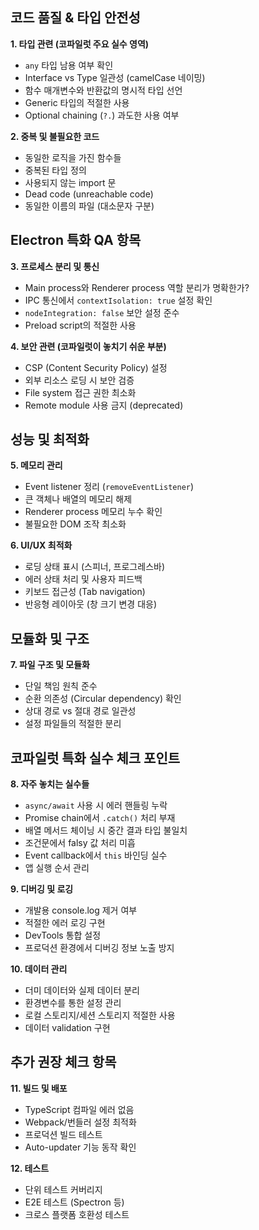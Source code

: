 ## 코드 품질 & 타입 안전성
**1. 타입 관련 (코파일럿 주요 실수 영역)**
- `any` 타입 남용 여부 확인
- Interface vs Type 일관성 (camelCase 네이밍)
- 함수 매개변수와 반환값의 명시적 타입 선언
- Generic 타입의 적절한 사용
- Optional chaining (`?.`) 과도한 사용 여부

**2. 중복 및 불필요한 코드**
- 동일한 로직을 가진 함수들
- 중복된 타입 정의
- 사용되지 않는 import 문
- Dead code (unreachable code)
- 동일한 이름의 파일 (대소문자 구분)

## Electron 특화 QA 항목
**3. 프로세스 분리 및 통신**
- Main process와 Renderer process 역할 분리가 명확한가?
- IPC 통신에서 `contextIsolation: true` 설정 확인
- `nodeIntegration: false` 보안 설정 준수
- Preload script의 적절한 사용

**4. 보안 관련 (코파일럿이 놓치기 쉬운 부분)**
- CSP (Content Security Policy) 설정
- 외부 리소스 로딩 시 보안 검증
- File system 접근 권한 최소화
- Remote module 사용 금지 (deprecated)

## 성능 및 최적화
**5. 메모리 관리**
- Event listener 정리 (`removeEventListener`)
- 큰 객체나 배열의 메모리 해제
- Renderer process 메모리 누수 확인
- 불필요한 DOM 조작 최소화

**6. UI/UX 최적화**
- 로딩 상태 표시 (스피너, 프로그레스바)
- 에러 상태 처리 및 사용자 피드백
- 키보드 접근성 (Tab navigation)
- 반응형 레이아웃 (창 크기 변경 대응)

## 모듈화 및 구조
**7. 파일 구조 및 모듈화**
- 단일 책임 원칙 준수
- 순환 의존성 (Circular dependency) 확인
- 상대 경로 vs 절대 경로 일관성
- 설정 파일들의 적절한 분리

## 코파일럿 특화 실수 체크 포인트
**8. 자주 놓치는 실수들**
- `async/await` 사용 시 에러 핸들링 누락
- Promise chain에서 `.catch()` 처리 부재
- 배열 메서드 체이닝 시 중간 결과 타입 불일치
- 조건문에서 falsy 값 처리 미흡
- Event callback에서 `this` 바인딩 실수
- 앱 실행 순서 관리 

**9. 디버깅 및 로깅**
- 개발용 console.log 제거 여부
- 적절한 에러 로깅 구현
- DevTools 통합 설정
- 프로덕션 환경에서 디버깅 정보 노출 방지

**10. 데이터 관리**
- 더미 데이터와 실제 데이터 분리
- 환경변수를 통한 설정 관리
- 로컬 스토리지/세션 스토리지 적절한 사용
- 데이터 validation 구현

## 추가 권장 체크 항목
**11. 빌드 및 배포**
- TypeScript 컴파일 에러 없음
- Webpack/번들러 설정 최적화
- 프로덕션 빌드 테스트
- Auto-updater 기능 동작 확인

**12. 테스트**
- 단위 테스트 커버리지
- E2E 테스트 (Spectron 등)
- 크로스 플랫폼 호환성 테스트
